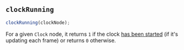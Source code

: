 ## `clockRunning`

```js
clockRunning(clockNode);
```

For a given `Clock` node, it returns `1` if the clock [has been started](#startClock) (if it's updating each frame) or returns `0` otherwise.
